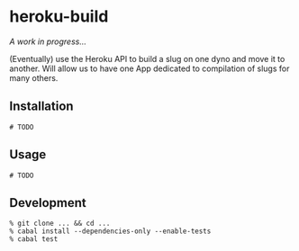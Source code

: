 # heroku-build

*A work in progress...*

(Eventually) use the Heroku API to build a slug on one dyno and move it 
to another. Will allow us to have one App dedicated to compilation of 
slugs for many others.

## Installation

```
# TODO
```

## Usage

```
# TODO
```

## Development

```
% git clone ... && cd ...
% cabal install --dependencies-only --enable-tests
% cabal test
```
